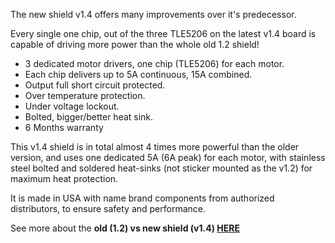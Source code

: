 The new shield v1.4 offers many improvements over it's predecessor.

Every single one chip, out of the three TLE5206 on the latest v1.4 board is capable of driving more power than the whole old 1.2 shield!

- 3 dedicated motor drivers, one chip (TLE5206) for each motor.
- Each chip delivers up to 5A continuous, 15A combined.
- Output full short circuit protected.
- Over temperature protection.
- Under voltage lockout.
- Bolted, bigger/better heat sink.
- 6 Months warranty



This v1.4 shield is in total almost 4 times more powerful than the older version, and uses one dedicated 5A (6A peak) for each motor, with stainless steel bolted and soldered heat-sinks (not sticker mounted as the v1.2) for maximum heat protection.

It is made in USA with name brand components from authorized distributors, to ensure safety and performance.

    
See more about the **old (1.2) vs new shield (v1.4) [HERE](https://www.eastbaysource.com/blogs/product-info/product-detail)**
